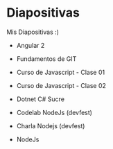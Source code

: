# Diapositivas

Mis Diapositivas :)

+ Angular 2

+ Fundamentos de GIT

+ Curso de Javascript - Clase 01

+ Curso de Javascript - Clase 02

* Dotnet C# Sucre

* Codelab NodeJs (devfest)

* Charla Nodejs (devfest)

* NodeJs
